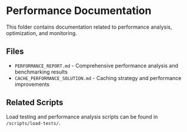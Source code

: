 # Performance Documentation

This folder contains documentation related to performance analysis, optimization, and monitoring.

## Files

- `PERFORMANCE_REPORT.md` - Comprehensive performance analysis and benchmarking results
- `CACHE_PERFORMANCE_SOLUTION.md` - Caching strategy and performance improvements

## Related Scripts

Load testing and performance analysis scripts can be found in `/scripts/load-tests/`.
